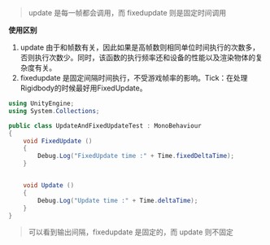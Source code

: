> update 是每一帧都会调用，而 fixedupdate 则是固定时间调用  

**使用区别**
1. update 由于和帧数有关，因此如果是高帧数则相同单位时间执行的次数多，否则执行次数少。同时，该函数的执行频率还和设备的性能以及渲染物体的复杂度有关。  
2. fixedupdate 是固定间隔时间执行，不受游戏帧率的影响。Tick：在处理Rigidbody的时候最好用FixedUpdate。  


```C#
using UnityEngine;
using System.Collections;

public class UpdateAndFixedUpdateTest : MonoBehaviour
{
    void FixedUpdate ()
    {
        Debug.Log("FixedUpdate time :" + Time.fixedDeltaTime);
    }


    void Update ()
    {
        Debug.Log("Update time :" + Time.deltaTime);
    }
}
```

> 可以看到输出间隔，fixedupdate 是固定的，而 update 则不固定